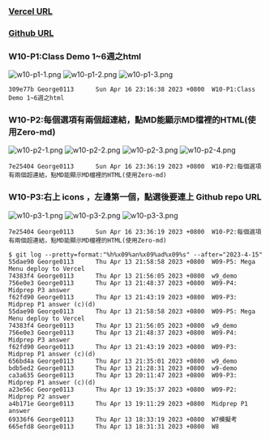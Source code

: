 ### [Vercel URL](https://1112-1-n-js-demo-211410542.vercel.app/)

### [Github URL](https://github.com/George0113/1112-1N-js-demo-211410542/commits/main)

### W10-P1:Class Demo 1~6週之html

![w10-p1-1.png](https://spguhxeeusfjlibdhcxj.supabase.co/storage/v1/object/public/demo42/md_1N_img/w10-p1-1.png)
![w10-p1-2.png](https://spguhxeeusfjlibdhcxj.supabase.co/storage/v1/object/public/demo42/md_1N_img/w10-p1-2.png)
![w10-p1-3.png](https://spguhxeeusfjlibdhcxj.supabase.co/storage/v1/object/public/demo42/md_1N_img/w10-p1-3.png)
```
309e77b George0113      Sun Apr 16 23:16:38 2023 +0800  W10-P1:Class Demo 1~6週之html
```

### W10-P2:每個選項有兩個超連結，點MD能顯示MD檔裡的HTML(使用Zero-md)

![w10-p2-1.png](https://spguhxeeusfjlibdhcxj.supabase.co/storage/v1/object/public/demo42/md_1N_img/w10-p2-1.png)
![w10-p2-2.png](https://spguhxeeusfjlibdhcxj.supabase.co/storage/v1/object/public/demo42/md_1N_img/w10-p2-2.png)
![w10-p2-3.png](https://spguhxeeusfjlibdhcxj.supabase.co/storage/v1/object/public/demo42/md_1N_img/w10-p2-3.png)
![w10-p2-4.png](https://spguhxeeusfjlibdhcxj.supabase.co/storage/v1/object/public/demo42/md_1N_img/w10-p2-4.png)

```
7e25404 George0113      Sun Apr 16 23:36:19 2023 +0800  W10-P2:每個選項有兩個超連結，點MD能顯示MD檔裡的HTML(使用Zero-md)
```

### W10-P3:右上 icons ，左邊第一個，點選後要連上 Github repo URL

![w10-p3-1.png](https://spguhxeeusfjlibdhcxj.supabase.co/storage/v1/object/public/demo42/md_1N_img/w10-p3-1.png)
![w10-p3-2.png](https://spguhxeeusfjlibdhcxj.supabase.co/storage/v1/object/public/demo42/md_1N_img/w10-p3-2.png)
![w10-p3-3.png](https://spguhxeeusfjlibdhcxj.supabase.co/storage/v1/object/public/demo42/md_1N_img/w10-p3-3.png)


```
7e25404 George0113      Sun Apr 16 23:36:19 2023 +0800  W10-P2:每個選項有兩個超連結，點MD能顯示MD檔裡的HTML(使用Zero-md)
```


```
$ git log --pretty=format:"%h%x09%an%x09%ad%x09%s" --after="2023-4-15"
55dae90 George0113      Thu Apr 13 21:58:58 2023 +0800  W09-P5: Mega Menu deploy to Vercel
74383f4 George0113      Thu Apr 13 21:56:05 2023 +0800  w9_demo
756e0e3 George0113      Thu Apr 13 21:48:37 2023 +0800  W09-P4: Midprep P3 answer
f62fd90 George0113      Thu Apr 13 21:43:19 2023 +0800  W09-P3: Midprep P1 answer (c)(d)
55dae90 George0113      Thu Apr 13 21:58:58 2023 +0800  W09-P5: Mega Menu deploy to Vercel
74383f4 George0113      Thu Apr 13 21:56:05 2023 +0800  w9_demo
756e0e3 George0113      Thu Apr 13 21:48:37 2023 +0800  W09-P4: Midprep P3 answer
f62fd90 George0113      Thu Apr 13 21:43:19 2023 +0800  W09-P3: Midprep P1 answer (c)(d)
656bd4a George0113      Thu Apr 13 21:35:01 2023 +0800  w9_demo
bdb5ed2 George0113      Thu Apr 13 21:28:31 2023 +0800  w9-demo
ca3a635 George0113      Thu Apr 13 20:11:47 2023 +0800  W09-P3: Midprep P1 answer (c)(d)
a23e56c George0113      Thu Apr 13 19:35:37 2023 +0800  W09-P2: Midprep P2 answer
a4b171e George0113      Thu Apr 13 19:11:29 2023 +0800  Midprep P1 answer
69336f6 George0113      Thu Apr 13 18:33:19 2023 +0800  W7模擬考
665efd8 George0113      Thu Apr 13 18:31:31 2023 +0800  W8

```

```

```
